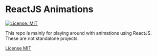 # ReactJS Animations
[![License: MIT](https://img.shields.io/badge/License-MIT-blue.svg)](https://opensource.org/licenses/MIT)


This repo is mainly for playing around with animations using ReactJS. <br />
These are not standalone projects. <br />


[License MIT](./LICENSE)
